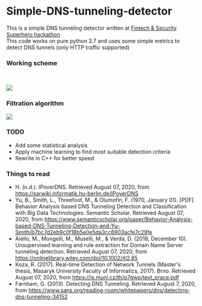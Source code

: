# Simple-DNS-tunneling-detector
This is a simple DNS tunneling detector written at [Fintech & Security Superhero hackathon](https://dshkazan.ru/finsec)
<br>
This code works on pure python 3.7 and uses some simple metrics to detect DNS tunnels (only HTTP traffic supported)

### Working scheme
<br>

![](https://storage.geekclass.ru/images/21abe9fb-aaf0-4523-882f-4dd06c803da2.png)

### Filtration algorithm
![](https://storage.geekclass.ru/images/b6e0eea7-5a92-431d-bfa9-4ca1e451b71e.png)

### TODO
* Add some statistical analysis
* Apply machine learning to find most suitable detection criteria
* Rewrite in C++ for better speed

### Things to read 
* H. (n.d.). IPoverDNS. Retrieved August 07, 2020, from https://sarwiki.informatik.hu-berlin.de/IPoverDNS
* Yu, B., Smith, L., Threefoot, M., & Olumofin, F. (1970, January 01). [PDF] Behavior Analysis based DNS Tunneling Detection and Classification with Big Data Technologies: Semantic Scholar. Retrieved August 07, 2020, from https://www.semanticscholar.org/paper/Behavior-Analysis-based-DNS-Tunneling-Detection-and-Yu-Smith/b7bc7d2eb9c0f18b5e0e5da3cc6903acfe7c29fe
* Aiello, M., Mongelli, M., Muselli, M., & Verda, D. (2018, December 10). Unsupervised learning and rule extraction for Domain Name Server tunneling detection. Retrieved August 07, 2020, from https://onlinelibrary.wiley.com/doi/10.1002/itl2.85
* Koza, R. (2017). Real-time Detection of Network Tunnels (Master's thesis, Masaryk University Faculty of Informatics, 2017). Brno. Retrieved August 07, 2020, from https://is.muni.cz/th/p7gwp/text_prace.pdf
* Farnham, G. (2013). Detecting DNS Tunneling. Retrieved August 7, 2020, from https://www.sans.org/reading-room/whitepapers/dns/detecting-dns-tunneling-34152
